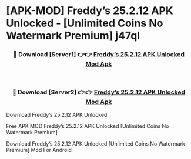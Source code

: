 # [APK-MOD] Freddy’s 25.2.12 APK Unlocked - [Unlimited Coins No Watermark Premium] j47ql



<div align="center">
<h3>🔴 Download [Server1] 👉👉 <a href="https://momento.my/?title=Freddy’s_25.2.12_APK_Unlocked">Freddy’s 25.2.12 APK Unlocked Mod Apk</a></h3><br>

<h3>🔴 Download [Server2] 👉👉 <a href="https://momento.my/?title=Freddy’s_25.2.12_APK_Unlocked">Freddy’s 25.2.12 APK Unlocked Mod Apk</a></h3>
</div>



Download Freddy’s 25.2.12 APK Unlocked 

Free APK MOD Freddy’s 25.2.12 APK Unlocked [Unlimited Coins No Watermark Premium]

Download Freddy’s 25.2.12 APK Unlocked [Unlimited Coins No Watermark Premium] Mod For Android
